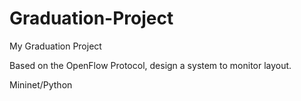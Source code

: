 # Graduation-Project

My Graduation Project

Based on the OpenFlow Protocol, design a system to monitor layout.

Mininet/Python
